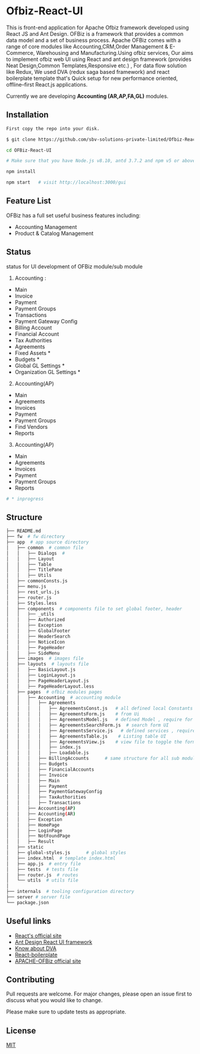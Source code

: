



# Ofbiz-React-UI 
This is front-end application for Apache Ofbiz framework developed using React JS and Ant Design. OFBiz is a framework that provides a common data model and a set of business process. Apache OFBiz comes with a range of core modules like Accounting,CRM,Order Management & E-Commerce, Warehousing and Manufacturing.Using ofbiz services, Our aims to implement ofbiz web UI using React and ant design framework (provides Neat Design,Common Templates,Responsive etc.) , For data flow solution like Redux, We used DVA (redux saga based framework) and react boilerplate template that's Quick setup for new performance oriented, offline–first React.js applications.

Currently we are developing   **Accounting (AR,AP,FA,GL)** modules.

## Installation

```bash
First copy the repo into your disk.

$ git clone https://github.com/sbv-solutions-private-limited/Ofbiz-React-UI.git OFBiz-React-UI

cd OFBiz-React-UI

# Make sure that you have Node.js v8.10, antd 3.7.2 and npm v5 or above installed.

npm install

npm start   # visit http://localhost:3000/gui
```
## Feature List
OFBiz has a full set useful business features including:
* Accounting Management
* Product & Catalog Management

##  Status 
status for UI development of OFBiz module/sub module
1. Accounting :
* Main
* Invoice
* Payment
* Payment Groups
* Transactions
* Payment Gateway Config
* Billing Account
* Financial Account
* Tax Authorities
* Agreements
* Fixed Assets *
* Budgets *
* Global GL Settings *
* Organization GL Settings *


2. Accounting(AP)
* Main
* Agreements
* Invoices
* Payment
* Payment Groups
* Find Vendors
* Reports

3. Accounting(AP)
* Main
* Agreements
* Invoices
* Payment
* Payment Groups
* Reports


```sh
# * inprogress 
```
## Structure

```sh
├── README.md
├── fw  # fw directory  
├── app  # app source directory 
│   ├── common  # common file
│   │   ├── Dialogs  #
│   │   ├── Layout
│   │   ├── Table
│   │   ├── TitlePane
│   │   ├── Utils
│   ├── commonConsts.js
│   ├── menu.js
│   ├── rest_urls.js
│   ├── router.js
│   ├── Styles.less 
│   ├── components  # components file to set global footer, header 
│   │   ├── _utils
│   │   ├── Authorized
│   │   ├── Exception
│   │   ├── GlobalFooter
│   │   ├── HeaderSearch
│   │   ├── NoticeIcon
│   │   ├── PageHeader
│   │   ├── SideMenu
│   ├── images  # images file
│   ├── layouts  # layouts file
│   │   ├── BasicLayout.js
│   │   ├── LoginLayout.js
│   │   ├── PageHeaderLayout.js
│   │   ├── PageHeaderLayout.less
│   ├── pages  # ofbiz modules pages
│   │   ├── Accounting  # accounting module
│   │   │   ├── Agreements
│   │   │   │   ├── AgreementsConst.js   # all defined local Constants here
│   │   │   │   ├── AgreementsForm.js    # from Ui
│   │   │   │   ├── AgreementsModel.js   # defined Model , require for dva 
│   │   │   │   ├── AgreementsSearchForm.js  # search form UI
│   │   │   │   ├── AgreementsService.js   # defined services , require for dva
│   │   │   │   ├── AgreementsTable.js    # Listing table UI
│   │   │   │   ├── AgreementsView.js    # view file to toggle the form/table 
│   │   │   │   ├── index.js 
│   │   │   │   ├── Loadable.js 
│   │   │   ├── BillingAccounts      # same structure for all sub module / module
│   │   │   ├── Budgets
│   │   │   ├── FinancialAccounts
│   │   │   ├── Invoice
│   │   │   ├── Main
│   │   │   ├── Payment
│   │   │   ├── PaymentGatewayConfig
│   │   │   ├── TaxAuthorities
│   │   │   ├── Transactions
│   │   ├── Accounting(AP) 
│   │   ├── Accounting(AR)
│   │   ├── Exception
│   │   ├── HomePage
│   │   ├── LoginPage
│   │   ├── NotFoundPage
│   │   ├── Result
│   ├── static
│   ├── global-styles.js      # global styles 
│   ├── index.html  # template index.html
│   ├── app.js  # entry file
│   ├── tests  # tests file
│   ├── router.js  # routes
│   └── utils  # utils file
│       
├── internals  # tooling configuration directory
├── server # server file
└── package.json


```


## Useful links
 * [React's official site](https://reactjs.org/) 
 * [Ant Design React UI framework](https://ant.design/)
* [Know about DVA](https://ant.design/docs/react/practical-projects)
 * [React-boilerplate
](https://www.reactboilerplate.com/)  
 * [APACHE-OFBiz official site
](https://ofbiz.apache.org/ofbiz-demos.html)

## Contributing
Pull requests are welcome. For major changes, please open an issue first to discuss what you would like to change.

Please make sure to update tests as appropriate.

## License
[MIT](https://github.com/sbv-solutions-private-limited/Ofbiz-React-UI/blob/master/LICENSE.md)
